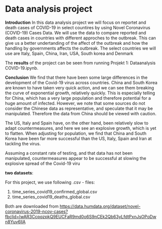 # Data analysis project


**Introduction**
In this data analysis project we will focus on reportet and death cases of COVID-19 in select countires by using Novel Coronavirus (COVID-19) Cases Data. We will use the data to compare reported and death cases in countries with different approches to the outbreak. This can give us a better undertanding of the affect of the outbreak and how the handling by governments affects the outbreak. The select countries we will use are Italy, Spain, China, Iran, USA, South korea and Denmark

The **results** of the project can be seen from running Projekt 1: Dataanalysis COVID-19.ipynb.

**Conclusion**
We find that there have been some large differences in the development of the Covid-19 virus across countries. China and South Korea are known to have taken very quick action, and we can see them breaking the curve of exponential growth, relatively quickly. This is especially telling for China, which has a very large population and therefore potential for a huge amount of infected. However, we note that some sources do not consider the Chinese data as representative, and speculate that it may be manipulated. Therefore the data from China should be viewed with caution.

The US, Italy and Spain have, on the other hand, been relatively slow to adapt countermeasures, and here we see an explosive growth, which is yet to flatten. When adjusting for population, we find that China and South Korea have been far more successful than the US, Italy, Spain and Iran at tackling the virus.

Assuming a constant rate of testing, and that data has not been manipulated, countermeasures appear to be successful at slowing the explosive spread of the Covid-19 viru

**two datasets**:

For this project, we use following .csv - files: 

1. time_series_covid19_confirmed_global.csv
2. time_series_covid19_deaths_global.csv

Both are downloaded from https://data.humdata.org/dataset/novel-coronavirus-2019-ncov-cases?fbclid=IwAR3CcpqzpkQ9EUCFaR9md0o6S9nCEk2Qb63yLfdtPxnJsOPoDwn8Yuv6llA
